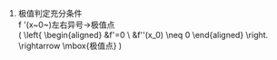 1. 极值判定充分条件  
f '(x~0~)左右异号→极值点  
\(
\left\{
\begin{aligned}
&f'=0 \\
&f''(x_0) \neq 0
\end{aligned}
\right.
\rightarrow \mbox{极值点}
\)
